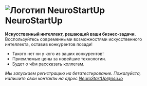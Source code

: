 # ![Логотип NeuroStartUp](img/NeuroStartUpIcon.png) NeuroStartUp

**Искусственный интеллект, решающий ваши бизнес-задачи.** Воспользуйтесь современными возможностями искусственного интеллекта, оставив конкурентов позади!

* Такого нет ни у кого из ваших конкурентов!
* Приемлемые цены за новейшие технологии.
* Будет о чём рассказать коллегам.

*Мы запускаем регистрацию на бетатестирование. 
Пожалуйста, напишите свои контакты на адрес [NeuroStartUp@nsu.io](mailto:NeuroStartUp@nsu.io)*